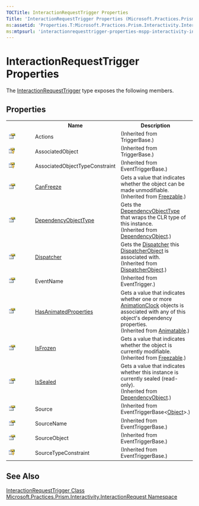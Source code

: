 ```yaml
---
TOCTitle: InteractionRequestTrigger Properties
Title: 'InteractionRequestTrigger Properties (Microsoft.Practices.Prism.Interactivity.InteractionRequest)'
ms:assetid: 'Properties.T:Microsoft.Practices.Prism.Interactivity.InteractionRequest.InteractionRequestTrigger'
ms:mtpsurl: 'interactionrequesttrigger-properties-mspp-interactivity-interactionrequest.md'
---
```


# InteractionRequestTrigger Properties

The [InteractionRequestTrigger](/patterns-practices/reference/interactionrequesttrigger-class-mspp-interactivity-interactionrequest) type exposes the following members.

## Properties

<table>
<colgroup>
<col width="20%" />
<col width="40%" />
<col width="40%" />
</colgroup>

<tbody><tr>
<th>
&nbsp;
</th>
<th>Name</th>
<th>Description</th>
</tr>
<tr>
<td><img src="/patterns-practices/reference/images/pubproperty.gif" alt="Public property"/>
</td>
<td>
Actions
</td>
<td> (Inherited from TriggerBase.)</td>
</tr>
<tr>
<td><img src="/patterns-practices/reference/images/protproperty.gif" alt="Protected property"/>
</td>
<td>
AssociatedObject
</td>
<td> (Inherited from TriggerBase.)</td>
</tr>
<tr>
<td><img src="/patterns-practices/reference/images/protproperty.gif" alt="Protected property"/>
</td>
<td>
AssociatedObjectTypeConstraint
</td>
<td> (Inherited from EventTriggerBase.)</td>
</tr>
<tr>
<td><img src="/patterns-practices/reference/images/pubproperty.gif" alt="Public property"/>
</td>
<td>
<a href="http://msdn.microsoft.com/en-us/library/ms600923" data-raw-source="[CanFreeze](http://msdn.microsoft.com/en-us/library/ms600923)">CanFreeze</a>
</td>
<td>
<div>Gets a value that indicates whether the object can be made unmodifiable. </div> (Inherited from <a href="http://msdn.microsoft.com/en-us/library/ms602734" data-raw-source="[Freezable](http://msdn.microsoft.com/en-us/library/ms602734)">Freezable</a>.)</td>
</tr>
<tr>
<td><img src="/patterns-practices/reference/images/pubproperty.gif" alt="Public property"/>
</td>
<td>
<a href="http://msdn.microsoft.com/en-us/library/ms600674" data-raw-source="[DependencyObjectType](http://msdn.microsoft.com/en-us/library/ms600674)">DependencyObjectType</a>
</td>
<td>
<div>Gets the <a href="http://msdn.microsoft.com/en-us/library/ms589310" data-raw-source="[DependencyObjectType](http://msdn.microsoft.com/en-us/library/ms589310)">DependencyObjectType</a> that wraps the CLR type of this instance.&nbsp;</div> (Inherited from <a href="http://msdn.microsoft.com/en-us/library/ms589309" data-raw-source="[DependencyObject](http://msdn.microsoft.com/en-us/library/ms589309)">DependencyObject</a>.)</td>
</tr>
<tr>
<td><img src="/patterns-practices/reference/images/pubproperty.gif" alt="Public property"/>
</td>
<td>
<a href="http://msdn.microsoft.com/en-us/library/ms605656" data-raw-source="[Dispatcher](http://msdn.microsoft.com/en-us/library/ms605656)">Dispatcher</a>
</td>
<td>
<div>Gets the <a href="http://msdn.microsoft.com/en-us/library/ms615907" data-raw-source="[Dispatcher](http://msdn.microsoft.com/en-us/library/ms615907)">Dispatcher</a> this <a href="http://msdn.microsoft.com/en-us/library/ms615925" data-raw-source="[DispatcherObject](http://msdn.microsoft.com/en-us/library/ms615925)">DispatcherObject</a> is associated with. </div> (Inherited from <a href="http://msdn.microsoft.com/en-us/library/ms615925" data-raw-source="[DispatcherObject](http://msdn.microsoft.com/en-us/library/ms615925)">DispatcherObject</a>.)</td>
</tr>
<tr>
<td><img src="/patterns-practices/reference/images/pubproperty.gif" alt="Public property"/>
</td>
<td>
EventName
</td>
<td> (Inherited from EventTrigger.)</td>
</tr>
<tr>
<td><img src="/patterns-practices/reference/images/pubproperty.gif" alt="Public property"/>
</td>
<td>
<a href="http://msdn.microsoft.com/en-us/library/ms616442" data-raw-source="[HasAnimatedProperties](http://msdn.microsoft.com/en-us/library/ms616442)">HasAnimatedProperties</a>
</td>
<td>
<div>Gets a value that indicates whether one or more <a href="http://msdn.microsoft.com/en-us/library/ms618394" data-raw-source="[AnimationClock](http://msdn.microsoft.com/en-us/library/ms618394)">AnimationClock</a> objects is associated with any of this object&#39;s dependency properties.</div> (Inherited from <a href="http://msdn.microsoft.com/en-us/library/ms618388" data-raw-source="[Animatable](http://msdn.microsoft.com/en-us/library/ms618388)">Animatable</a>.)</td>
</tr>
<tr>
<td><img src="/patterns-practices/reference/images/pubproperty.gif" alt="Public property"/>
</td>
<td>
<a href="http://msdn.microsoft.com/en-us/library/ms600924" data-raw-source="[IsFrozen](http://msdn.microsoft.com/en-us/library/ms600924)">IsFrozen</a>
</td>
<td>
<div>Gets a value that indicates whether the object is currently modifiable. </div> (Inherited from <a href="http://msdn.microsoft.com/en-us/library/ms602734" data-raw-source="[Freezable](http://msdn.microsoft.com/en-us/library/ms602734)">Freezable</a>.)</td>
</tr>
<tr>
<td><img src="/patterns-practices/reference/images/pubproperty.gif" alt="Public property"/>
</td>
<td>
<a href="http://msdn.microsoft.com/en-us/library/ms600677" data-raw-source="[IsSealed](http://msdn.microsoft.com/en-us/library/ms600677)">IsSealed</a>
</td>
<td>
<div>Gets a value that indicates whether this instance is currently sealed (read-only).</div> (Inherited from <a href="http://msdn.microsoft.com/en-us/library/ms589309" data-raw-source="[DependencyObject](http://msdn.microsoft.com/en-us/library/ms589309)">DependencyObject</a>.)</td>
</tr>
<tr>
<td><img src="/patterns-practices/reference/images/pubproperty.gif" alt="Public property"/>
</td>
<td>
Source
</td>
<td> (Inherited from EventTriggerBase&lt;<a href="http://msdn.microsoft.com/en-us/library/e5kfa45b" data-raw-source="[Object](http://msdn.microsoft.com/en-us/library/e5kfa45b)">Object</a>&gt;.)</td>
</tr>
<tr>
<td><img src="/patterns-practices/reference/images/pubproperty.gif" alt="Public property"/>
</td>
<td>
SourceName
</td>
<td> (Inherited from EventTriggerBase.)</td>
</tr>
<tr>
<td><img src="/patterns-practices/reference/images/pubproperty.gif" alt="Public property"/>
</td>
<td>
SourceObject
</td>
<td> (Inherited from EventTriggerBase.)</td>
</tr>
<tr>
<td><img src="/patterns-practices/reference/images/protproperty.gif" alt="Protected property"/>
</td>
<td>
SourceTypeConstraint
</td>
<td> (Inherited from EventTriggerBase.)</td>
</tr>
</tbody>

</table>

## See Also

[InteractionRequestTrigger Class](/patterns-practices/reference/interactionrequesttrigger-class-mspp-interactivity-interactionrequest)  
[Microsoft.Practices.Prism.Interactivity.InteractionRequest Namespace](/patterns-practices/reference/mspp-interactivity-interactionrequest-namespace)  
